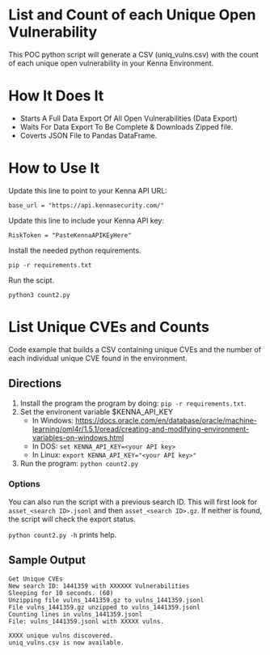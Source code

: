 # List and Count of each Unique Open Vulnerability

This POC python script will generate a CSV (uniq_vulns.csv) with the count of each unique open vulnerability in your Kenna Environment.

# How It Does It
- Starts A Full Data Export Of All Open Vulnerabilities (Data Export)
- Waits For Data Export To Be Complete & Downloads Zipped file.
- Coverts JSON File to Pandas DataFrame.

# How to Use It
Update this line to point to your Kenna API URL:

```base_url = "https://api.kennasecurity.com/"```

Update this line to include your Kenna API key:

```RiskToken = "PasteKennaAPIKEyHere"```

Install the needed python requirements.

```pip -r requirements.txt```

Run the scipt.

```python3 count2.py```


# List Unique CVEs and Counts

Code example that builds a CSV containing unique CVEs and the number of each individual unique CVE found in the environment.


## Directions

1. Install the program the program by doing: `pip -r requirements.txt`.
1. Set the environent variable $KENNA_API_KEY
   * In Windows: https://docs.oracle.com/en/database/oracle/machine-learning/oml4r/1.5.1/oread/creating-and-modifying-environment-variables-on-windows.html
   * In DOS: `set KENNA_API_KEY=<your API key>`
   * In Linux: `export KENNA_API_KEY="<your API key>"`
1. Run the program: `python count2.py`

### Options
You can also run the script with a previous search ID. This will first look for `asset_<search ID>.jsonl` and then `asset_<search ID>.gz`. If neither is found, the script will check the export status.

`python count2.py -h` prints help.

## Sample Output
```
Get Unique CVEs
New search ID: 1441359 with XXXXXX Vulnerabilities
Sleeping for 10 seconds. (60)
Unzipping file vulns_1441359.gz to vulns_1441359.jsonl
File vulns_1441359.gz unzipped to vulns_1441359.jsonl
Counting lines in vulns_1441359.jsonl
File: vulns_1441359.jsonl with XXXXX vulns.

XXXX unique vulns discovered.
uniq_vulns.csv is now available.
```
